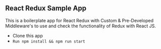 ## React Redux Sample App

This is a boilerplate app for React Redux with Custom & Pre-Developed Middleware's to use and check the functionality of Redux with React JS.

- Clone this app
- `Run npm install && npm run start`